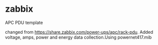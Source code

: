 # zabbix

APC PDU template

changed from https://share.zabbix.com/power-ups/apc/rack-pdu. Added voltage, amps, power and energy data collection.Using powernet417.mib
